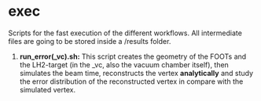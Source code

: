 # exec 

Scripts for the fast execution of the different workflows. All intermediate files are going to be stored inside a /results folder.

1. **run_error(_vc).sh:** This script creates the geometry of the FOOTs and the LH2-target (in the _vc, also the vacuum chamber itself), then simulates the beam time, reconstructs the vertex **analytically** and study the error distribution of the reconstructed vertex in compare with the simulated vertex.   